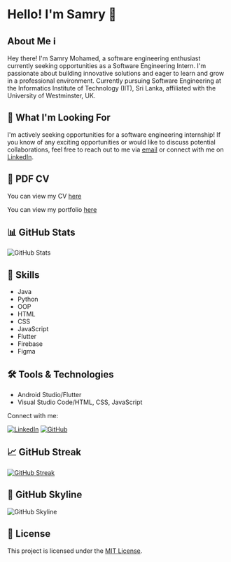 # Hello! I'm Samry 👋

## About Me ℹ

Hey there! I'm Samry Mohamed, a software engineering enthusiast currently seeking opportunities as a Software Engineering Intern. I'm passionate about building innovative solutions and eager to learn and grow in a professional environment. Currently pursuing Software Engineering at the Informatics Institute of Technology (IIT), Sri Lanka, affiliated with the University of Westminster, UK.

## 🚀 What I'm Looking For

I'm actively seeking opportunities for a software engineering internship!
If you know of any exciting opportunities or would like to discuss potential collaborations, feel free to reach out to me via [email](mailto:samrymohammed@gmail.com) or connect with me on [LinkedIn]([https://www.linkedin.com/in/samrymohamed/]).

## 📄 PDF CV

You can view my CV [here](https://github.com/SamryMohamed2001/SamryMohamed2001/files/14750443/Samry.Mohamed-CV.pdf)

You can view my portfolio [here](https://samrymohammed.wixsite.com/samry-mohamed/)

## 📊 GitHub Stats

![GitHub Stats](https://github-readme-stats.vercel.app/api?username=SamryMohamed2001&show_icons=true&theme=radical&count_private=true&hide=issues,contribs)

## 💼 Skills

- Java
- Python
- OOP
- HTML
- CSS
- JavaScript
- Flutter
- Firebase
- Figma

## 🛠 Tools & Technologies

- Android Studio/Flutter
- Visual Studio Code/HTML, CSS, JavaScript

Connect with me:

[![LinkedIn](https://img.shields.io/badge/LinkedIn-Connect-blue)]([https://www.linkedin.com/in/samrymohamed/])
[![GitHub](https://img.shields.io/badge/GitHub-Follow-blue)](https://github.com/SamryMohamed2001)

## 📈 GitHub Streak

[![GitHub Streak](https://github-readme-streak-stats.herokuapp.com/?user=SamryMohamed2001)](https://git.io/streak-stats)


## 🌟 GitHub Skyline

![GitHub Skyline](https://skyline.github.com/SamryMohamed2001/0)


## 📝 License

This project is licensed under the [MIT License](LICENSE).
